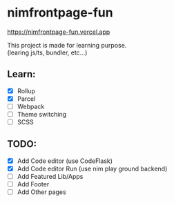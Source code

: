 # nimfrontpage-fun

https://nimfrontpage-fun.vercel.app

This project is made for learning purpose.  
(learing js/ts, bundler, etc...)

## Learn:

- [x] Rollup
- [x] Parcel
- [ ] Webpack
- [ ] Theme switching
- [ ] SCSS

## TODO:

- [x] Add Code editor (use CodeFlask)
- [x] Add Code editor Run (use nim play ground backend)
- [ ] Add Featured Lib/Apps
- [ ] Add Footer
- [ ] Add Other pages
